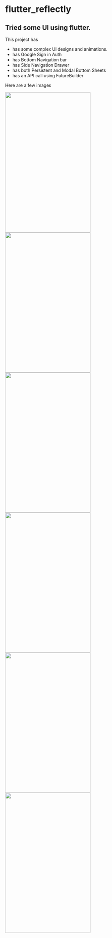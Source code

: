 # flutter_reflectly

## Tried some UI using flutter.

This project has 
 - has some complex UI designs and animations.
 - has Google Sign in Auth
 - has Bottom Navigation bar
 - has Side Navigation Drawer
 - has both Persistent and Modal Bottom Sheets
 - has an API call using FutureBuilder

Here are a few images


<img src="https://github.com/shivamvk/Reflectly---Native-app-on-flutter/blob/v1.0/Screenshot_20181228-193810.jpg" height="450px" width="275px"> <img src="https://github.com/shivamvk/Reflectly---Native-app-on-flutter/blob/v1.0/Screenshot_20181228-193829.jpg" height="450px" width="275px"> <img src="https://github.com/shivamvk/Reflectly---Native-app-on-flutter/blob/v1.0/Screenshot_20181228-193844.jpg" height="450px" width="275px"> <img src="https://github.com/shivamvk/Reflectly---Native-app-on-flutter/blob/v1.0/Screenshot_20181229-223159.jpg" height="450px" width="275px"> <img src="https://github.com/shivamvk/Reflectly---Native-app-on-flutter/blob/v1.0/Screenshot_20181229-223221.jpg" height="450px" width="275px"> <img src="https://github.com/shivamvk/Reflectly---Native-app-on-flutter/blob/v1.0/Screenshot_20181229-223330.jpg" height="450px" width="275px">
